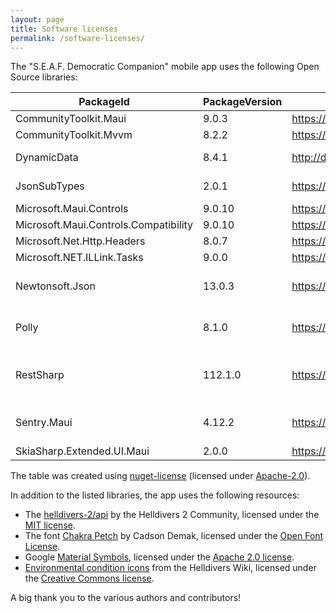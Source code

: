 ```yaml
---
layout: page
title: Software licenses
permalink: /software-licenses/
---
```


The "S.E.A.F. Democratic Companion" mobile app uses the following Open Source libraries:

| PackageId                             | PackageVersion | PackageProjectUrl                               | Authors                          | License      | LicenseUrl                              |
|---------------------------------------|----------------|-------------------------------------------------|----------------------------------|--------------|-----------------------------------------|
| CommunityToolkit.Maui                 | 9.0.3          | https://github.com/CommunityToolkit/Maui        | Microsoft                        | MIT          | https://licenses.nuget.org/MIT          |
| CommunityToolkit.Mvvm                 | 8.2.2          | https://github.com/CommunityToolkit/dotnet      | Microsoft                        | MIT          | https://licenses.nuget.org/MIT          |
| DynamicData                           | 8.4.1          | http://dynamic-data.org/                        | Roland Pheasant                  | MIT          | https://licenses.nuget.org/MIT          |
| JsonSubTypes                          | 2.0.1          | https://github.com/manuc66/JsonSubTypes         | Emmanuel Counasse                | MIT          | https://licenses.nuget.org/MIT          |
| Microsoft.Maui.Controls               | 9.0.10         | https://github.com/dotnet/maui                  | Microsoft                        | MIT          | https://licenses.nuget.org/MIT          |
| Microsoft.Maui.Controls.Compatibility | 9.0.10         | https://github.com/dotnet/maui                  | Microsoft                        | MIT          | https://licenses.nuget.org/MIT          |
| Microsoft.Net.Http.Headers            | 8.0.7          | https://asp.net/                                | Microsoft                        | MIT          | https://licenses.nuget.org/MIT          |
| Microsoft.NET.ILLink.Tasks            | 9.0.0          | https://dot.net/                                | Microsoft                        | MIT          | https://licenses.nuget.org/MIT          |
| Newtonsoft.Json                       | 13.0.3         | https://www.newtonsoft.com/json                 | James Newton-King                | MIT          | https://licenses.nuget.org/MIT          |
| Polly                                 | 8.1.0          | https://github.com/App-vNext/Polly              | Michael Wolfenden, App vNext     | BSD-3-Clause | https://licenses.nuget.org/BSD-3-Clause |
| RestSharp                             | 112.1.0        | https://restsharp.dev/                          | .NET Foundation and Contributors | Apache-2.0   | https://licenses.nuget.org/Apache-2.0   |
| Sentry.Maui                           | 4.12.2         | https://sentry.io/                              | Sentry Team and Contributors     | MIT          | https://licenses.nuget.org/MIT          |
| SkiaSharp.Extended.UI.Maui            | 2.0.0          | https://github.com/mono/SkiaSharp.Extended      | Microsoft                        | MIT          | https://licenses.nuget.org/MIT          |

The table was created using [nuget-license](https://github.com/sensslen/nuget-license) (licensed under [Apache-2.0](https://github.com/sensslen/nuget-license/blob/main/LICENSE)).

In addition to the listed libraries, the app uses the following resources:
- The [helldivers-2/api](https://github.com/helldivers-2/api) by the Helldivers 2 Community, licensed under the [MIT license](https://github.com/helldivers-2/api/blob/master/LICENSE).
- The font [Chakra Petch](https://fonts.google.com/specimen/Chakra+Petch) by Cadson Demak, licensed under the [Open Font License](https://fonts.google.com/specimen/Chakra+Petch/license).
- Google [Material Symbols](https://fonts.google.com/icons), licensed under the [Apache 2.0 license](https://www.apache.org/licenses/LICENSE-2.0.html).
- [Environmental condition icons](https://helldivers.wiki.gg/wiki/Category:Icons_-_Helldivers_2_-_Environmental_Conditions) from the Helldivers Wiki, licensed under the [Creative Commons license](https://creativecommons.org/licenses/by-nc-sa/4.0).

A big thank you to the various authors and contributors!

